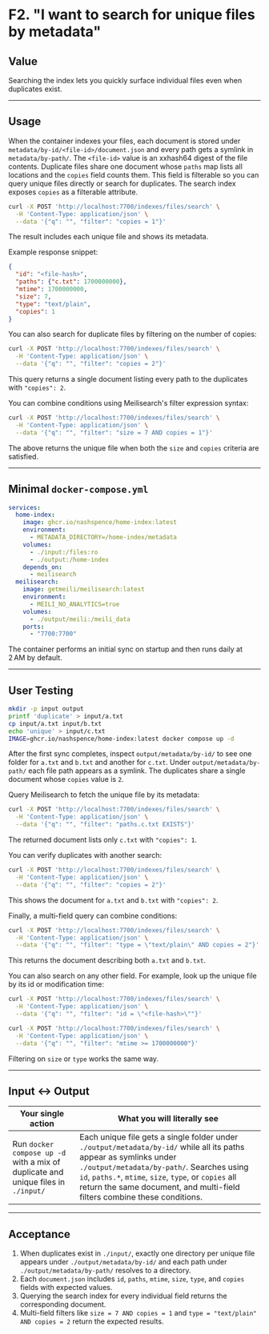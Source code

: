 # F2. "I want to search for unique files by metadata"

## Value

Searching the index lets you quickly surface individual files even when duplicates exist.

---

## Usage

When the container indexes your files, each document is stored under `metadata/by-id/<file-id>/document.json` and every path gets a symlink in `metadata/by-path/`. The `<file-id>` value is an xxhash64 digest of the file contents. Duplicate files share one document whose `paths` map lists all locations and the `copies` field counts them. This field is filterable so you can query unique files directly or search for duplicates.
The search index exposes `copies` as a filterable attribute.

```bash
curl -X POST 'http://localhost:7700/indexes/files/search' \
  -H 'Content-Type: application/json' \
  --data '{"q": "", "filter": "copies = 1"}'
```

The result includes each unique file and shows its metadata.

Example response snippet:

```json
{
  "id": "<file-hash>",
  "paths": {"c.txt": 1700000000},
  "mtime": 1700000000,
  "size": 7,
  "type": "text/plain",
  "copies": 1
}
```

You can also search for duplicate files by filtering on the number of copies:

```bash
curl -X POST 'http://localhost:7700/indexes/files/search' \
  -H 'Content-Type: application/json' \
  --data '{"q": "", "filter": "copies = 2"}'
```

This query returns a single document listing every path to the duplicates with
`"copies": 2`.

You can combine conditions using Meilisearch's filter expression syntax:

```bash
curl -X POST 'http://localhost:7700/indexes/files/search' \
  -H 'Content-Type: application/json' \
  --data '{"q": "", "filter": "size = 7 AND copies = 1"}'
```

The above returns the unique file when both the `size` and `copies` criteria are satisfied.

---

## Minimal `docker-compose.yml`

```yaml
services:
  home-index:
    image: ghcr.io/nashspence/home-index:latest
    environment:
      - METADATA_DIRECTORY=/home-index/metadata
    volumes:
      - ./input:/files:ro
      - ./output:/home-index
    depends_on:
      - meilisearch
  meilisearch:
    image: getmeili/meilisearch:latest
    environment:
      - MEILI_NO_ANALYTICS=true
    volumes:
      - ./output/meili:/meili_data
    ports:
      - "7700:7700"
```

The container performs an initial sync on startup and then runs daily at 2 AM by default.

---

## User Testing

```bash
mkdir -p input output
printf 'duplicate' > input/a.txt
cp input/a.txt input/b.txt
echo 'unique' > input/c.txt
IMAGE=ghcr.io/nashspence/home-index:latest docker compose up -d
```

After the first sync completes, inspect `output/metadata/by-id/` to see one folder for `a.txt` and `b.txt` and another for `c.txt`. Under `output/metadata/by-path/` each file path appears as a symlink. The duplicates share a single document whose `copies` value is `2`.

Query Meilisearch to fetch the unique file by its metadata:

```bash
curl -X POST 'http://localhost:7700/indexes/files/search' \
  -H 'Content-Type: application/json' \
  --data '{"q": "", "filter": "paths.c.txt EXISTS"}'
```

The returned document lists only `c.txt` with `"copies": 1`.

You can verify duplicates with another search:

```bash
curl -X POST 'http://localhost:7700/indexes/files/search' \
  -H 'Content-Type: application/json' \
  --data '{"q": "", "filter": "copies = 2"}'
```

This shows the document for `a.txt` and `b.txt` with `"copies": 2`.

Finally, a multi-field query can combine conditions:

```bash
curl -X POST 'http://localhost:7700/indexes/files/search' \
  -H 'Content-Type: application/json' \
  --data '{"q": "", "filter": "type = \"text/plain\" AND copies = 2"}'
```

This returns the document describing both `a.txt` and `b.txt`.

You can also search on any other field. For example, look up the unique file by
its id or modification time:

```bash
curl -X POST 'http://localhost:7700/indexes/files/search' \
  -H 'Content-Type: application/json' \
  --data '{"q": "", "filter": "id = \"<file-hash>\""}'

curl -X POST 'http://localhost:7700/indexes/files/search' \
  -H 'Content-Type: application/json' \
  --data '{"q": "", "filter": "mtime >= 1700000000"}'
```

Filtering on `size` or `type` works the same way.

---

## Input ↔ Output

| **Your single action** | **What you will literally see** |
| --- | --- |
| Run `docker compose up -d` with a mix of duplicate and unique files in `./input/` | Each unique file gets a single folder under `./output/metadata/by-id/` while all its paths appear as symlinks under `./output/metadata/by-path/`. Searches using `id`, `paths.*`, `mtime`, `size`, `type`, or `copies` all return the same document, and multi-field filters combine these conditions. |

---

## Acceptance

1. When duplicates exist in `./input/`, exactly one directory per unique file appears under `./output/metadata/by-id/` and each path under `./output/metadata/by-path/` resolves to a directory.
2. Each `document.json` includes `id`, `paths`, `mtime`, `size`, `type`, and `copies` fields with expected values.
3. Querying the search index for every individual field returns the corresponding document.
4. Multi-field filters like `size = 7 AND copies = 1` and `type = "text/plain" AND copies = 2` return the expected results.
